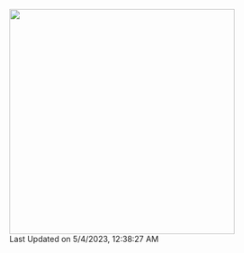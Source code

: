 <!--
**shota-akizuki/shota-akizuki** is a ✨ _special_ ✨ repository because its `README.md` (this file) appears on your GitHub profile.

Here are some ideas to get you started:

- 🔭 I’m currently working on ...
- 🌱 I’m currently learning ...
- 👯 I’m looking to collaborate on ...
- 🤔 I’m looking for help with ...
- 💬 Ask me about ...
- 📫 How to reach me: ...
- 😄 Pronouns: ...
- ⚡ Fun fact: ...
-->

<!--START_SECTION:lapras-card-->
<a href="https://lapras.com/public/IVYMM6R" target="_blank" rel="noopener noreferrer"><img src="https://lapras-card-generator.vercel.app/api/svg?e=3.26&b=2.85&i=3.2&b1=%23020E27&b2=%230E5593&i1=%23030E21&i2=%231688BF&l=ja" width="400" ></a>  
Last Updated on 5/4/2023, 12:38:27 AM
<!--END_SECTION:lapras-card-->
